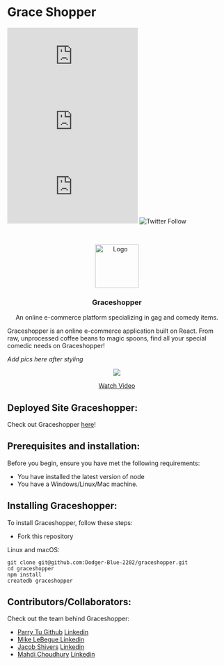 # Grace Shopper

<!--- These are examples. See https://shields.io for others or to customize this set of shields. You might want to include dependencies, project status and licence info here --->

![GitHub contributors](https://img.shields.io/github/contributors/nicolerae/README-templateFSA.md)
![GitHub stars](https://img.shields.io/github/stars/nicolerae/README-templateFSA.md?style=social)
![GitHub forks](https://img.shields.io/github/forks/nicolerae/README-templateFSA.md?style=social)
![Twitter Follow](https://img.shields.io/twitter/follow/nicole_rae?style=social)

<!-- PROJECT LOGO -->
<br />
<p align="center">
  <a href="https://www.fullstackacademy.com/">
    <img src="https://media.glassdoor.com/sqll/980700/fullstack-academy-squareLogo-1634676275302.png" alt="Logo" width="100" height="100">
  </a>

  <h3 align="center">Graceshopper</h3>

  <p align="center">
    An online e-commerce platform specializing in gag and comedy items.
    <br />

Graceshopper is an online e-commerce application built on React. From raw, unprocessed coffee beans to magic spoons, find all your special comedic needs on Graceshopper!

<!-- PROJECT DEMO GIF, AND IMAGES SHOULD BE PUT HERE -->

_</b> Add pics here after styling_ </b>

<p align=‘center’/>
<p align='center'><a href="https://www.loom.com/share/04d6c8482c7341fb9b423d10f0bea30b"> <img style="max-width:300px" src="https://cdn.loom.com/sessions/thumbnails/04d6c8482c7341fb9b423d10f0bea30b-with-play.gif"> </br> <p align='center'> Watch Video</p> </a> </p>

## Deployed Site Graceshopper:

Check out Graceshopper <a href="https://dashboard.heroku.com/apps/dodgerblue-graceshopper">here</a>!

## Prerequisites and installation:

Before you begin, ensure you have met the following requirements:

- You have installed the latest version of node
- You have a Windows/Linux/Mac machine.

## Installing Graceshopper:

To install Graceshopper, follow these steps:

- Fork this repository

Linux and macOS:

```
git clone git@github.com:Dodger-Blue-2202/graceshopper.git
cd graceshopper
npm install
createdb graceshopper
```

## Contributors/Collaborators:

Check out the team behind Graceshopper:

- [Parry Tu Github](https://github.com/ParryTu) [Linkedin](http://linkedin.com/in/parryt/)
- [Mike LeBegue ](https://github.com/MikeLeBe19)[Linkedin](https://www.linkedin.com/in/mike-lebegue/)
- [Jacob Shivers](https://github.com/jtshivers) [Linkedin](https://www.linkedin.com/in/jacob-shivers/)
- [Mahdi Choudhury](https://github.com/mc5368) [Linkedin](https://www.linkedin.com/in/mahdichoudhury/)

